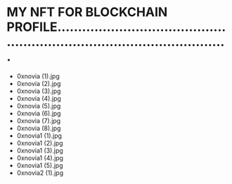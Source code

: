 # MY NFT FOR BLOCKCHAIN PROFILE...............................................................................................
- 0xnovia (1).jpg
- 0xnovia (2).jpg
- 0xnovia (3).jpg
- 0xnovia (4).jpg
- 0xnovia (5).jpg
- 0xnovia (6).jpg
- 0xnovia (7).jpg
- 0xnovia (8).jpg
- 0xnovia1 (1).jpg
- 0xnovia1 (2).jpg
- 0xnovia1 (3).jpg
- 0xnovia1 (4).jpg
- 0xnovia1 (5).jpg
- 0xnovia2 (1).jpg
